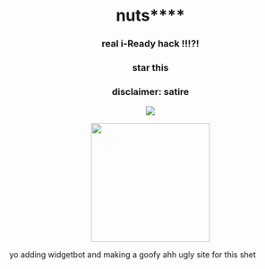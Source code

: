 <h1 align="center">nuts****</h1>
<h3 align="center">real i-Ready hack !!!?!</h3>
<h3 align="center">star this</h3>
<h3 align="center">disclaimer: satire</h3>

<p align="center">
        <a href="https://discord.gg/BWNZpSBJJ8">
	       <img src="https://img.shields.io/discord/1192248054691151882?label=discord&logo=discord">
        </a>
</p>
<p align="center">
<img width="212" height="212" src="https://github.com/Orphanlol/Veue/blob/main/img/weird.jpg">
</p>
yo adding widgetbot and making a goofy ahh ugly site for this shet
